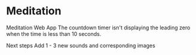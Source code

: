 # Meditation

Meditation Web App
The countdown timer isn't displaying the leading zero when the time is less than 10 seconds.

Next steps
Add 1 - 3 new sounds and corresponding images
